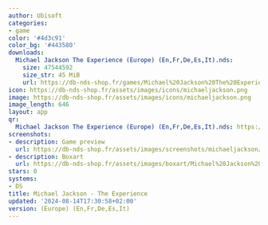 ```yaml
---
author: Ubisoft
categories:
- game
color: '#4d3c91'
color_bg: '#443580'
downloads:
  Michael Jackson The Experience (Europe) (En,Fr,De,Es,It).nds:
    size: 47544592
    size_str: 45 MiB
    url: https://db-nds-shop.fr/games/Michael%20Jackson%20The%20Experience%20%28Europe%29%20%28En%2CFr%2CDe%2CEs%2CIt%29.zip
icon: https://db-nds-shop.fr/assets/images/icons/michaeljackson.png
image: https://db-nds-shop.fr/assets/images/icons/michaeljackson.png
image_length: 646
layout: app
qr:
  Michael Jackson The Experience (Europe) (En,Fr,De,Es,It).nds: https://db-nds-shop.fr/qr/michael-jackson-the-experience-europe-enfrdeesit-nds.png
screenshots:
- description: Game preview
  url: https://db-nds-shop.fr/assets/images/screenshots/michaeljackson/michaeljackson.png
- description: Boxart
  url: https://db-nds-shop.fr/assets/images/boxart/Michael%20Jackson%20The%20Experience%20(Europe)%20(En%2CFr%2CDe%2CEs%2CIt).nds.png
stars: 0
systems:
- DS
title: Michael Jackson - The Experience
updated: '2024-08-14T17:30:58+02:00'
version: (Europe) (En,Fr,De,Es,It)
---
```


